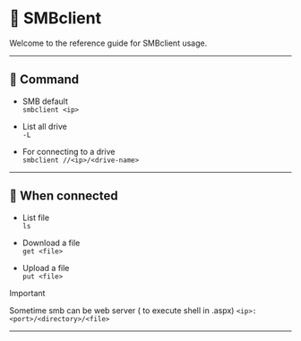 # 🌸 SMBclient

Welcome to the reference guide for SMBclient usage.

---

## 🍕 Command

- SMB default\
`smbclient <ip>`

- List all drive\
`-L`

- For connecting to a drive\
`smbclient //<ip>/<drive-name>`

---

## 🎉 When connected

- List file\
`ls`

- Download a file\
`get <file>`

- Upload a file\
`put <file>`
> [!IMPORTANT]
> Sometime smb can be web server ( to execute shell in .aspx) 
> `<ip>:<port>/<directory>/<file>`

---
